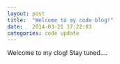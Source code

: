 ```yaml
---
layout: post
title:  "Welcome to my code blog!"
date:   2014-03-21 17:22:03
categories: code update
---
```


Welcome to my clog! Stay tuned....
